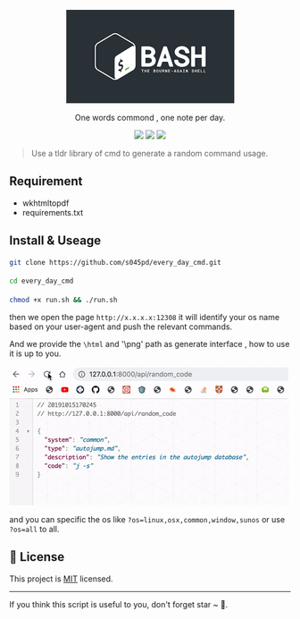 <p align="center">
<img src="media/bashs.png" />
    <p align="center">One words commond , one note per day.</p>
        <p align="center">
    <a target="_blank" href="https://www.python.org/downloads/" title="Python version"><img src="https://img.shields.io/badge/python-%3E=_3.7.4-green.svg"></a>
    <a target="_blank" href="LICENSE" title="License: MIT"><img src="https://img.shields.io/badge/License-MIT-blue.svg"></a>
    <a target="_blank" href="FastAPI" title="FastAPI"><img src="https://img.shields.io/badge/power_by-FastAPI-Green.svg"></a></p>
</p>

> Use a tldr library of cmd to generate a random command usage.

## Requirement

- wkhtmltopdf
- requirements.txt

## Install & Useage

```sh
git clone https://github.com/s045pd/every_day_cmd.git

cd every_day_cmd

chmod +x run.sh && ./run.sh
```


then we open the page ```http://x.x.x.x:12308``` it will identify your os name based on your user-agent and push the relevant commands.

And we provide the `\html` and '\png' path as generate interface , how to use it is up to you.

<img src="media/every_day_cmd.gif">

and you can specific the os like ```?os=linux,osx,common,window,sunos``` or use ```?os=all``` to all.

## 📝 License

This project is [MIT](https://github.com/kefranabg/readme-md-generator/blob/master/LICENSE) licensed.

***

If you think this script is useful to you, don't forget star ~ 🐶.